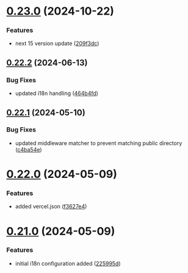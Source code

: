 # [0.23.0](https://github.com/henrynoowah/blog/compare/v0.22.2...v0.23.0) (2024-10-22)


### Features

* next 15 version update ([209f3dc](https://github.com/henrynoowah/blog/commit/209f3dc921f0f621c69795048335d845666c30fa))



## [0.22.2](https://github.com/henrynoowah/blog/compare/v0.22.1...v0.22.2) (2024-06-13)


### Bug Fixes

* updated i18n handling ([464b4fd](https://github.com/henrynoowah/blog/commit/464b4fdf4cfc0ec12f910b2423c2c500d5387617))



## [0.22.1](https://github.com/henrynoowah/blog/compare/v0.22.0...v0.22.1) (2024-05-10)


### Bug Fixes

* updated middleware matcher to prevent matching public directory ([c4ba54e](https://github.com/henrynoowah/blog/commit/c4ba54ec1d891f50a81efca103bcecbd35d70b46))



# [0.22.0](https://github.com/henrynoowah/blog/compare/v0.21.0...v0.22.0) (2024-05-09)


### Features

* added vercel.json ([f3627e4](https://github.com/henrynoowah/blog/commit/f3627e4c37fe4c6af1a5c29a01a2520761704736))



# [0.21.0](https://github.com/henrynoowah/blog/compare/v0.20.0...v0.21.0) (2024-05-09)


### Features

* initial i18n configuration added ([225995d](https://github.com/henrynoowah/blog/commit/225995d2f80a6229e6ac7357763e2101fb9c5958))



